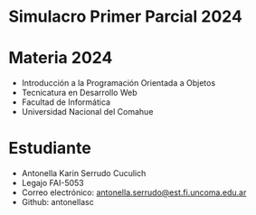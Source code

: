 # Simulacro Primer Parcial 2024

# Materia 2024
- Introducción a la Programación Orientada a Objetos
- Tecnicatura en Desarrollo Web
- Facultad de Informática
- Universidad Nacional del Comahue

# Estudiante
- Antonella Karin Serrudo Cuculich
- Legajo FAI-5053
- Correo electrónico: antonella.serrudo@est.fi.uncoma.edu.ar
- Github: antonellasc